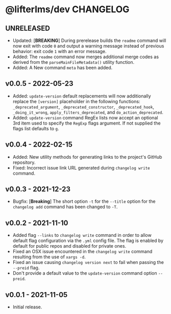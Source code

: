 @lifterlms/dev CHANGELOG
========================

UNRELEASED
----------

+ Updated: [**BREAKING**] During prerelease builds the `readme` command will now exit with code `0` and output a warning message instead of previous behavior: exit code `1` with an error message. 
+ Added: The `readme` command now merges additional merge codes as derived from the `parseMainFileMetadata()` utility function.
+ Added: A New command `meta` has been added.


v0.0.5 - 2022-05-23
-------------------

+ Added: `update-version` default replacements will now additionally replace the `[version]` placeholder in the following functions: `_deprecated_argument`, `_deprecated_constructor`, `_deprecated_hook`, `_doing_it_wrong`, `apply_filters_deprecated`, and `do_action_deprecated`.
+ Added: `update-version` command RegEx lists now accept an optional 3rd item used to specify the `RegExp` flags argument. If not supplied the flags list defaults to `g`.


v0.0.4 - 2022-02-15
-------------------

+ Added: New utility methods for generating links to the project's GitHub repository.
+ Fixed: Incorrect issue link URL generated during `changelog write` command.


v0.0.3 - 2021-12-23
-------------------

+ Bugfix: [**Breaking**] The short option `-t` for the `--title` option for the `changelog add` command has been changed to `-T`.


v0.0.2 - 2021-11-10
-------------------

+ Added flag `--links` to `changelog write` command in order to allow default flag configuration via the `.yml` config file. The flag is enabled by default for public repos and disabled for private ones.
+ Fixed an OSX issue encountered in the `changelog write` command resulting from the use of `xargs -d`.
+ Fixed an issue causing `changelog version next` to fail when passing the `--preid` flag.
+ Don't provide a default value to the `update-version` command option `--preid`.


v0.0.1 - 2021-11-05
-------------------

+ Initial release.
